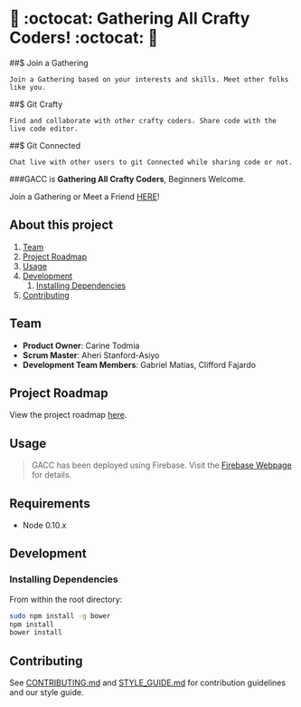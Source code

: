 # :mega: :octocat: Gathering All Crafty Coders! :octocat: :mega:

##$ Join a Gathering

    Join a Gathering based on your interests and skills. Meet other folks like you. 

##$ Git Crafty
  
    Find and collaborate with other crafty coders. Share code with the live code editor.  

##$ Git Connected

    Chat live with other users to git Connected while sharing code or not. 

###GACC is __Gathering All Crafty Coders__, Beginners Welcome.

Join a Gathering or Meet a Friend [HERE](https://gitlytest.firebaseapp.com/#/login)!


## About this project

1. [Team](#team)
1. [Project Roadmap](#project-roadmap)
1. [Usage](#usage)
1. [Development](#development)
    1. [Installing Dependencies](#installing-dependencies)
1. [Contributing](#contributing)

## Team

  - __Product Owner__: Carine Todmia
  - __Scrum Master__: Aheri Stanford-Asiyo
  - __Development Team Members__: Gabriel Matias, Clifford Fajardo

<!--## Product Description-->

## Project Roadmap

View the project roadmap [here](https://github.com/magicDonuts/magicDonuts/issues).


## Usage

> GACC has been deployed using Firebase. Visit the [Firebase Webpage](https://www.firebase.com) for details. 

## Requirements

- Node 0.10.x

## Development

### Installing Dependencies

From within the root directory:

```sh
sudo npm install -g bower
npm install
bower install
```

## Contributing

See [CONTRIBUTING.md](_CONTRIBUTING.md) and [STYLE_GUIDE.md](_STYLE_GUIDE.md) for contribution guidelines and our style guide.
